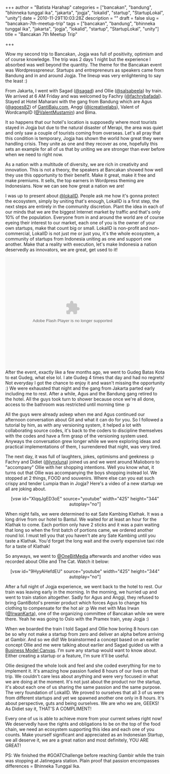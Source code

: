 +++
author = "Batista Harahap"
categories = ["bancakan", "bandung", "bhinneka tunggal ika", "jakarta", "jogja", "lokalid", "startup", "StartupLokal", "unity"]
date = 2010-11-29T10:03:28Z
description = ""
draft = false
slug = "bancakan-7th-meetup-trip"
tags = ["bancakan", "bandung", "bhinneka tunggal ika", "jakarta", "jogja", "lokalid", "startup", "StartupLokal", "unity"]
title = "Bancakan 7th Meetup Trip"

+++


Wow my second trip to Bancakan, Jogja was full of positivity, optimism and of course knowledge. The trip was 2 days 1 night but the experience I absorbed was well beyond the quantity. The theme for the Bancakan event was Wordpresspreneur. Startups and entrepreneurs as speakers came from Bandung and in and around Jogja. The lineup was very enlightening to say the least :)

From Jakarta, I went with Sagad (<a href="http://twitter.com/sagad" target="_blank">@sagad</a>) and Ollie (<a href="http://twitter.com/salsabeela" target="_blank">@salsabeela</a>) by train. We arrived at 6 AM Friday and was welcomed by Fachry (<a href="http://twitter.com/fachrybafadal" target="_blank">@fachrybafadal</a>). Stayed at Hotel Maharani with the gang from Bandung which are Agus (<a href="http://twitter.com/agoes82" target="_blank">@agoes82</a>) of <a href="http://www.gantibaju.com" target="_blank">GantiBaju.com</a>, Anggi (<a href="http://twitter.com/icreativelabs" target="_blank">@icreativelabs</a>), Valent of WordcampID (<a href="http://twitter.com/valentmustamin" target="_blank">@ValentMustamin</a>) and Bima.

It so happens that our hotel's location is supposedly where most tourists stayed in Jogja but due to the natural disaster of Merapi, the area was quiet and only saw a couple of tourists coming from overseas. Let's all pray that this condition is temporary, Jogja has shown the world how great they were handling crisis. They unite as one and they recover as one, hopefully this sets an example for all of us that by uniting we are stronger than ever before when we need to right now.

As a nation with a multitude of diversity, we are rich in creativity and innovation. This is not a theory, the speakers at Bancakan showed how well they use this opportunity to their benefit. Make it great, make it free and make premiums. It sells, the top earners in Wordpress theming are Indonesians. Now we can see how great a nation we are!

I was up to present about <a href="http://twitter.com/lokalid" target="_blank">@lokalID</a>. People ask me how it's gonna protect the ecosystem, simply by uniting that's enough, LokalID is a first step, the next steps are entirely in the community discretion. Plant the idea in each of our minds that we are the biggest Internet market by traffic and that's only 10% of the population. Everyone from in and around the world are of course eyeing their interest to our market, each one of you is the owner of your own startups, make that count big or small. LokalID is non-profit and non-commercial, LokalID is not just me or just you, it's the whole ecosystem, a community of startups from Indonesia uniting as one and support one another. Make that a reality with execution, let's make Indonesia a nation deservedly as innovators, we are great, get used to it!
<div id="__ss_5902718" style="width: 425px;"><object id="__sse5902718" classid="clsid:d27cdb6e-ae6d-11cf-96b8-444553540000" width="425" height="355" codebase="http://download.macromedia.com/pub/shockwave/cabs/flash/swflash.cab#version=6,0,40,0"><param name="allowFullScreen" value="true" /><param name="allowScriptAccess" value="always" /><param name="src" value="http://static.slidesharecdn.com/swf/ssplayer2.swf?doc=lokal-id-101125043338-phpapp01&amp;stripped_title=lokal-id-alpha&amp;userName=tistaharahap" /><param name="name" value="__sse5902718" /><param name="allowfullscreen" value="true" /><embed id="__sse5902718" type="application/x-shockwave-flash" width="425" height="355" src="http://static.slidesharecdn.com/swf/ssplayer2.swf?doc=lokal-id-101125043338-phpapp01&amp;stripped_title=lokal-id-alpha&amp;userName=tistaharahap" name="__sse5902718" allowscriptaccess="always" allowfullscreen="true"></embed></object></div>
After the event, exactly like a few months ago, we went to Gudeg Batas Kota to eat Gudeg, what else lol. I ate Gudeg 4 times that day and had no regrets! Not everyday I got the chance to enjoy it and wasn't missing the opportunity :) We were exhausted that night and the gang from Jakarta parted early including me to rest. After a while, Agus and the Bandung gang retired to the hotel. All the guys took turn to shower because once we're all done, access to the bathroom was restricted until morning time :p

All the guys were already asleep when me and Agus continued our afternoon conversation about Git and what it can do for you. So I followed a tutorial by him, as with any versioning system, it helped a lot with collaborating source codes, it's back to the coders to discipline themselves with the codes and have a firm grasp of the versioning system used. Anyways the conversation grew longer while we were exploring ideas and practical implementations of them, I surrendered that night, was very tired.

The next day, it was full of laughters, jokes, optimisms and geekness :p Fachry and Didiet (<a href="http://twitter.com/lynxluna" target="_blank">@lynxluna</a>) joined us and we went around Malioboro to "accompany" Ollie with her shopping intentions. Well you know what, it turns out that Ollie was accompanying the boys shopping instead lol. We stopped at 2 things, FOOD and souvenirs. Where else can you eat such crispy and tender Lumpia than in Jogja? Here's a video of a new startup we all are joking about.
<p style="text-align: center;">[vsw id="XIqqJgED3oE" source="youtube" width="425" height="344" autoplay="no"]</p>
When night falls, we were determined to eat Sate Kambing Klathak. It was a long drive from our hotel to Bantul. We waited for at least an hour for the Klathak to come. Each portion only have 2 sticks and it was a pain waiting that long so when the first batch of portions came, we ordered another round lol. I must tell you that you haven't ate any Sate Kambing until you taste a Klathak. You'd forget the long wait and the overly expensive taxi ride for a taste of Klathak!

So anyways, we went to <a href="http://twitter.com/onebitmedia" target="_blank">@OneBitMedia</a> afterwards and another video was recorded about Ollie and The Cat. Watch it below:
<p style="text-align: center;">[vsw id="9HyyAHefdEU" source="youtube" width="425" height="344" autoplay="no"]</p>
After a full night of Jogja experience, we went back to the hotel to rest. Our train was leaving early in the morning. In the morning, we hurried up and went to train station altogether. Sadly for Agus and Anggi, they refused to bring GantiBotol's premier product which forces Agus to change his clothing to compensate for the hot air :p We met with Mas Irwan (<a href="http://twitter.com/irwankarta" target="_blank">@IrwanKarta</a>), one of the organizing committee of Bancakan while we were there. Yeah he was going to Oslo with the Pramex train, yeay Jogja :)

When we boarded the train I told Sagad and Ollie how boring 8 hours can be so why not make a startup from zero and deliver an alpha before arriving at Gambir. And so we did! We brainstormed a concept based on an earlier concept Ollie and me were talking about earlier and Sagad guided us with a <a href="http://r.bango29.com/gHowFy" target="_blank">Business Model Canvas</a>. I'm sure any startup would want to know about. Either creating a startup or a feature, I'm sure it'll be useful.

Ollie designed the whole look and feel and she coded everything for me to implement it. It's amazing how passion fueled 8 hours of our lives on that trip. We couldn't care less about anything and were very focused in what we are doing at the moment. It's not just about the product nor the startup, it's about each one of us sharing the same passion and the same purpose. The very foundation of LokalID. We proved to ourselves that all 3 of us were from different startups and yet we spawned another one only in 8 hours. It's about perspective, guts and being ourselves. We are who we are, GEEKS! As Didiet say it, THAT'S A COMPLIMENT!

Every one of us is able to achieve more from your current selves right now! We deservedly have the rights and obligations to be on the top of the food chain, we need an ecosystem supporting this idea and each one of you counts. Make yourself significant and appreciated as an Indonesian Startup, we all deserve it, we are a great nation and most definitely, YOU ARE GREAT!

PS: We finished the #GOATChallenge before reaching Gambir while the train was stopping at Jatinegara station. Plain proof that passion encompasses differences = Bhinneka Tunggal Ika.